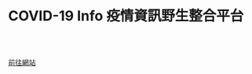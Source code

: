 # COVID-19 Info 疫情資訊野生整合平台

<!--more-->
<!--244-->
<br><br/>

[前往網站](https://g0v.hackmd.io/@yitzu/covid-19/https%3A%2F%2Fg0v.hackmd.io%2F%40yitzu%2Fcovid-19)

